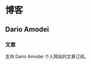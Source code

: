 # 博客

## Dario Amodei

### 文章

<Route author="Lee" example="/darioamodei" path="/darioamodei" />

支持 Dario Amodei 个人网站的文章订阅。 